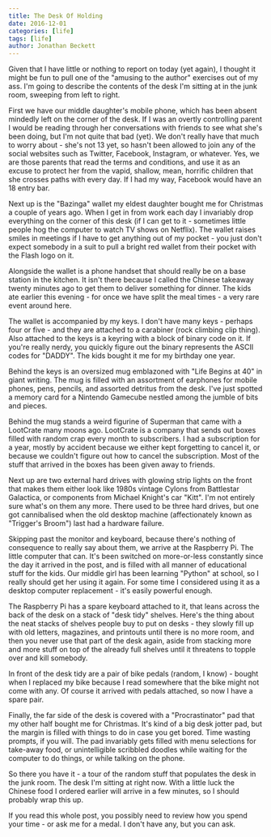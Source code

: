 ```yaml
---
title: The Desk Of Holding
date: 2016-12-01
categories: [life]
tags: [life]
author: Jonathan Beckett
---
```


Given that I have little or nothing to report on today (yet again), I thought it might be fun to pull one of the "amusing to the author" exercises out of my ass. I'm going to describe the contents of the desk I'm sitting at in the junk room, sweeping from left to right.

First we have our middle daughter's mobile phone, which has been absent mindedly left on the corner of the desk. If I was an overtly controlling parent I would be reading through her conversations with friends to see what she's been doing, but I'm not quite that bad (yet). We don't really have that much to worry about - she's not 13 yet, so hasn't been allowed to join any of the social websites such as Twitter, Facebook, Instagram, or whatever. Yes, we are those parents that read the terms and conditions, and use it as an excuse to protect her from the vapid, shallow, mean, horrific children that she crosses paths with every day. If I had my way, Facebook would have an 18 entry bar.

Next up is the "Bazinga" wallet my eldest daughter bought me for Christmas a couple of years ago. When I get in from work each day I invariably drop everything on the corner of this desk (if I can get to it - sometimes little people hog the computer to watch TV shows on Netflix). The wallet raises smiles in meetings if I have to get anything out of my pocket - you just don't expect somebody in a suit to pull a bright red wallet from their pocket with the Flash logo on it.

Alongside the wallet is a phone handset that should really be on a base station in the kitchen. It isn't there because I called the Chinese takeaway twenty minutes ago to get them to deliver something for dinner. The kids ate earlier this evening - for once we have split the meal times - a very rare event around here.

The wallet is accompanied by my keys. I don't have many keys - perhaps four or five - and they are attached to a carabiner (rock climbing clip thing). Also attached to the keys is a keyring with a block of binary code on it. If you're really nerdy, you quickly figure out the binary represents the ASCII codes for "DADDY". The kids bought it me for my birthday one year.

Behind the keys is an oversized mug emblazoned with "Life Begins at 40" in giant writing. The mug is filled with an assortment of earphones for mobile phones, pens, pencils, and assorted detritus from the desk. I've just spotted a memory card for a Nintendo Gamecube nestled among the jumble of bits and pieces.

Behind the mug stands a weird figurine of Superman that came with a LootCrate many moons ago. LootCrate is a company that sends out boxes filled with random crap every month to subscribers. I had a subscription for a year, mostly by accident because we either kept forgetting to cancel it, or because we couldn't figure out how to cancel the subscription. Most of the stuff that arrived in the boxes has been given away to friends.

Next up are two external hard drives with glowing strip lights on the front that makes them either look like 1980s vintage Cylons from Battlestar Galactica, or components from Michael Knight's car "Kitt". I'm not entirely sure what's on them any more. There used to be three hard drives, but one got cannibalised when the old desktop machine (affectionately known as "Trigger's Broom") last had a hardware failure.

Skipping past the monitor and keyboard, because there's nothing of consequence to really say about them, we arrive at the Raspberry Pi. The little computer that can. It's been switched on more-or-less constantly since the day it arrived in the post, and is filled with all manner of educational stuff for the kids. Our middle girl has been learning "Python" at school, so I really should get her using it again. For some time I considered using it as a desktop computer replacement - it's easily powerful enough.

The Raspberry Pi has a spare keyboard attached to it, that leans across the back of the desk on a stack of "desk tidy" shelves. Here's the thing about the neat stacks of shelves people buy to put on desks - they slowly fill up with old letters, magazines, and printouts until there is no more room, and then you never use that part of the desk again, aside from stacking more and more stuff on top of the already full shelves until it threatens to topple over and kill somebody.

In front of the desk tidy are a pair of bike pedals (random, I know) - bought when I replaced my bike because I read somewhere that the bike might not come with any. Of course it arrived with pedals attached, so now I have a spare pair.

Finally, the far side of the desk is covered with a "Procrastinator" pad that my other half bought me for Christmas. It's kind of a big desk jotter pad, but the margin is filled with things to do in case you get bored. Time wasting prompts, if you will. The pad invariably gets filled with menu selections for take-away food, or unintelligible scribbled doodles while waiting for the computer to do things, or while talking on the phone.

So there you have it - a tour of the random stuff that populates the desk in the junk room. The desk I'm sitting at right now. With a little luck the Chinese food I ordered earlier will arrive in a few minutes, so I should probably wrap this up.

If you read this whole post, you possibly need to review how you spend your time - or ask me for a medal. I don't have any, but you can ask.